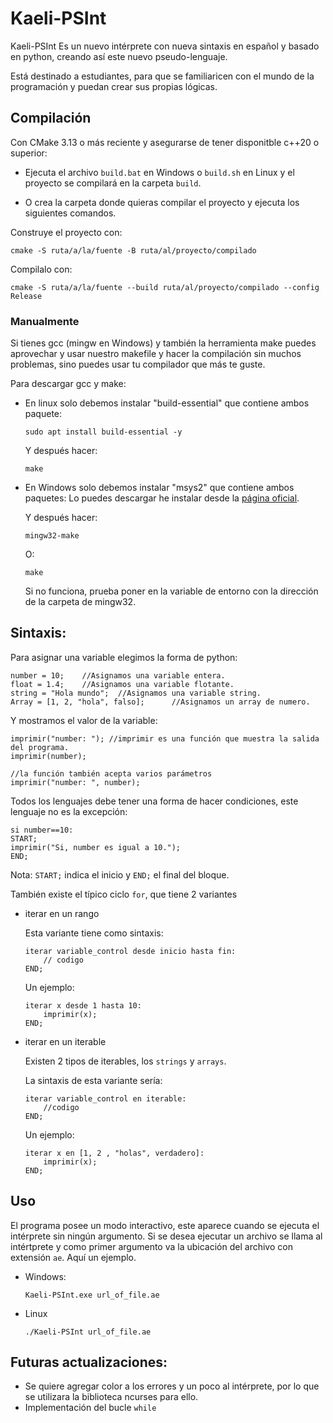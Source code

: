 # Kaeli-PSInt

Kaeli-PSInt Es un nuevo intérprete con nueva sintaxis en español y basado en python, creando así este nuevo pseudo-lenguaje.

Está destinado a estudiantes, para que se familiaricen con el mundo de la programación y puedan crear sus propias lógicas.

## Compilación

Con CMake 3.13 o más reciente y asegurarse de tener disponitble c++20 o superior:

- Ejecuta el archivo `build.bat` en Windows o `build.sh` en Linux y el proyecto se compilará en la carpeta `build`.

- O crea la carpeta donde quieras compilar el proyecto y ejecuta los siguientes comandos.

Construye el proyecto con:
```
cmake -S ruta/a/la/fuente -B ruta/al/proyecto/compilado
```

Compilalo con:
```
cmake -S ruta/a/la/fuente --build ruta/al/proyecto/compilado --config Release
```

### Manualmente

Si tienes gcc (mingw en Windows) y también la herramienta make puedes aprovechar y usar nuestro makefile y hacer la compilación sin muchos problemas, sino puedes usar tu compilador que más te guste.<br/>

Para descargar gcc y make:
- En linux solo debemos instalar "build-essential" que contiene ambos paquete:
    ```
    sudo apt install build-essential -y
    ```
    Y después hacer:

    ```
    make
    ```
- En Windows solo debemos instalar "msys2" que contiene ambos paquetes: Lo puedes descargar he instalar desde la [página oficial](https://www.mingw-w64.org/downloads/#msys2).<br/>

    Y después hacer:
    ```
    mingw32-make
    ```
    O:
    ```
    make
    ```
    Si no funciona, prueba poner en la variable de entorno con la dirección de la carpeta de mingw32.
## Sintaxis:

Para asignar una variable elegimos la forma de python:
```lang-python
number = 10;    //Asignamos una variable entera.
float = 1.4;    //Asignamos una variable flotante.
string = "Hola mundo";  //Asignamos una variable string.
Array = [1, 2, "hola", falso];      //Asignamos un array de numero.
```
Y mostramos el valor de la variable:
```
imprimir("number: "); //imprimir es una función que muestra la salida del programa.
imprimir(number);

//la función también acepta varios parámetros
imprimir("number: ", number);
```
Todos los lenguajes debe tener una forma de hacer condiciones, este lenguaje no es la excepción:
```
si number==10:
START;
imprimir("Si, number es igual a 10.");
END;
```
Nota: `START;` indica el inicio y `END;` el final del bloque.

También existe el típico ciclo `for`, que tiene 2 variantes

- iterar en un rango

    Esta variante tiene como sintaxis:

    ```
    iterar variable_control desde inicio hasta fin:
        // codigo
    END;
    ```
    Un ejemplo:
    ```
    iterar x desde 1 hasta 10:
        imprimir(x);
    END;
    ```

- iterar en un iterable

    Existen 2 tipos de iterables, los `strings` y `arrays`.

    La sintaxis de esta variante sería:

    ```
    iterar variable_control en iterable:
        //codigo
    END;
    ```
    Un ejemplo:
    ```
    iterar x en [1, 2 , "holas", verdadero]:
        imprimir(x);
    END;
    ```

## Uso
El programa posee un modo interactivo, este aparece cuando se ejecuta el intérprete sin ningún argumento. Si se desea ejecutar un archivo se llama al intértprete y como primer argumento va la ubicación del archivo con extensión `ae`. Aquí un ejemplo.

* Windows:
    ```
    Kaeli-PSInt.exe url_of_file.ae
    ```

* Linux
    ```
    ./Kaeli-PSInt url_of_file.ae
    ```

## Futuras actualizaciones:
* Se quiere agregar color a los errores y un poco al intérprete, por lo que se utilizara la biblioteca ncurses para ello.
* Implementación del bucle `while`